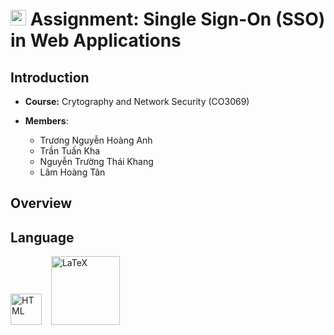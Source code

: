 # <img src="https://upload.wikimedia.org/wikipedia/commons/f/f0/HCMCUT.svg" alt="HCMUT" width="25" /> Assignment: Single Sign-On (SSO) in  Web Applications

## Introduction
- **Course:** Crytography and Network Security (CO3069)

- **Members**:
  
  -  Trương Nguyễn Hoàng Anh
  -  Trần Tuấn Kha
  -  Nguyễn Trường Thái Khang
  -  Lâm Hoàng Tân

## Overview

## Language
<img src="https://upload.wikimedia.org/wikipedia/commons/6/61/HTML5_logo_and_wordmark.svg" alt="HTML" width="50" /> &ensp; <img src="https://upload.wikimedia.org/wikipedia/commons/9/92/LaTeX_logo.svg" alt="LaTeX" width="110" />
